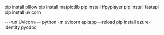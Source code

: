 pip install pillow
pip install matplotlib
pip install ffpyplayer
pip install fastapi
pip install uvicorn


---run Uvicorn---
python -m uvicorn api:app --reload
pip install azure-identity pyodbc
